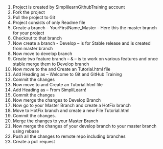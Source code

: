 1.	Project <name of the project> is created by SimplilearnGithubTraining account 
2.	Fork the project
3.	Pull the project to Git 
4.	Project consists of only Readme file
5.	Create a branch – YourFirstName_Master - Here this the master branch for your project
6.	Checkout to that branch
7.	Now create a branch - Develop – is for Stable release and is created from master branch
8.	Now move to develop branch
9.	Create two feature branch – <yourname1> & <yourname2> – is to work on various features and once stable merge them to Develop branch
10.	Now move to the <yourname1> and Create an Tutorial.html file
11.	Add Heading as – Welcome to Git and GitHub Training
12.	Commit the changes
13.	Now move to <yourname2> and Create an Tutorial.html file
14.	Add Heading as – From SimpliLearn!
15.	Commit the changes
16.	Now merge the changes to Develop Branch
17.	Now go to your Master Branch and create a HotFix branch
18.	Move to HotFix branch and create a new File Tutorial.html
19.	Commit the changes.
20.	Merge the changes to your Master Branch
21.	Now merge the changes of your develop branch to your master branch using rebase
22.	Push all the changes to remote repo including branches
23.	Create a pull request
